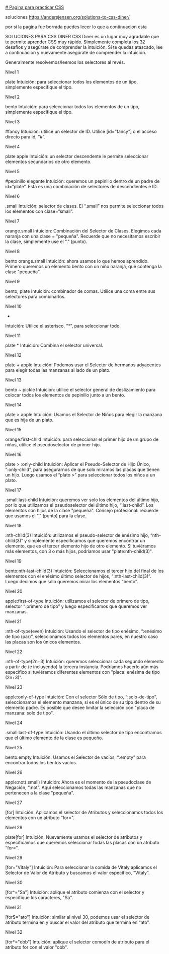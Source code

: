 

[# Pagina para practicar CSS](https://flukeout.github.io/)


soluciones
https://andersjensen.org/solutions-to-css-diner/

por si la pagina fue borrada puedes leeer lo que a continuacion esta 

SOLUCIONES PARA CSS DINER
CSS Diner es un lugar muy agradable que te permite aprender CSS muy rápido. Simplemente completa los 32 desafíos y asegúrate de comprender la intuición. Si te quedas atascado, lee a continuación y nuevamente asegúrate de comprender la intuición.

Generalmente resolvemos/leemos los selectores al revés.

Nivel 1

plate
Intuición: para seleccionar todos los elementos de un tipo, simplemente especifique el tipo.

Nivel 2

bento
Intuición: para seleccionar todos los elementos de un tipo, simplemente especifique el tipo.

Nivel 3

#fancy
Intuición: utilice un selector de ID. Utilice [id=”fancy”] o el acceso directo para id, “#”.

Nivel 4

plate apple
Intuición: un selector descendente le permite seleccionar elementos secundarios de otro elemento.

Nivel 5

#pepinillo elegante
Intuición: queremos un pepinillo dentro de un padre de id=”plate”. Esta es una combinación de selectores de descendientes e ID.

Nivel 6

.small
Intuición: selector de clases. El “.small” nos permite seleccionar todos los elementos con clase=”small”.

Nivel 7

orange.small
Intuición: Combinación del Selector de Clases. Elegimos cada naranja con una clase = "pequeña". Recuerde que no necesitamos escribir la clase, simplemente use el "." (punto).

Nivel 8

bento orange.small
Intuición: ahora usamos lo que hemos aprendido. Primero queremos un elemento bento con un niño naranja, que contenga la clase "pequeña".

Nivel 9

bento, plate
Intuición: combinador de comas. Utilice una coma entre sus selectores para combinarlos.

Nivel 10

*
Intuición: Utilice el asterisco, “*”, para seleccionar todo.

Nivel 11

plate *
Intuición: Combina el selector universal.

Nivel 12

plate + apple
Intuición: Podemos usar el Selector de hermanos adyacentes para elegir todas las manzanas al lado de un plato.

Nivel 13

bento ~ pickle
Intuición: utilice el selector general de deslizamiento para colocar todos los elementos de pepinillo junto a un bento.

Nivel 14

plate > apple
Intuición: Usamos el Selector de Niños para elegir la manzana que es hija de un plato.

Nivel 15

orange:first-child
Intuición: para seleccionar el primer hijo de un grupo de niños, utilice el pseudoselector de primer hijo.

Nivel 16

plate > :only-child
Intuición: Aplicar el Pseudo-Selector de Hijo Único, “:only-child”, para asegurarnos de que solo miramos las placas que tienen un hijo. Luego usamos el “plato >” para seleccionar todos los niños a un plato.

Nivel 17

.small:last-child
Intuición: queremos ver solo los elementos del último hijo, por lo que utilizamos el pseudoselector del último hijo, “:last-child”. Los elementos son hijos de la clase "pequeña". Consejo profesional: recuerde que usamos el "." (punto) para la clase.

Nivel 18

:nth-child(3)
Intuición: utilizamos el pseudo-selector de enésimo hijo, “nth-child(3)” y simplemente especificamos que queremos encontrar un elemento, que es el tercer elemento hijo de otro elemento. Si tuviéramos más elementos, con 3 o más hijos, podríamos usar "plate:nth-child(3)".

Nivel 19

bento:nth-last-child(3)
Intuición: Seleccionamos el tercer hijo del final de los elementos con el enésimo último selector de hijos, “:nth-last-child(3)”. Luego decimos que sólo queremos mirar los elementos “bento”.

Nivel 20

apple:first-of-type
Intuición: utilizamos el selector de primero de tipo, selector “:primero de tipo” y luego especificamos que queremos ver manzanas.

Nivel 21

:nth-of-type(even)
Intuición: Usando el selector de tipo enésimo, “:enésimo de tipo (par)”, seleccionamos todos los elementos pares, en nuestro caso las placas son los únicos elementos.

Nivel 22

:nth-of-type(2n+3)
Intuición: queremos seleccionar cada segundo elemento a partir de (e incluyendo) la tercera instancia. Podríamos hacerlo aún más específico si tuviéramos diferentes elementos con "placa: enésima de tipo (2n+3)".

Nivel 23

apple:only-of-type
Intuición: Con el selector Sólo de tipo, “:solo-de-tipo”, seleccionamos el elemento manzana, si es el único de su tipo dentro de su elemento padre. Es posible que desee limitar la selección con "placa de manzana: solo de tipo".

Nivel 24

.small:last-of-type
Intuición: Usando el último selector de tipo encontramos que el último elemento de la clase es pequeño.

Nivel 25

bento:empty
Intuición: Usamos el Selector de vacíos, “:empty” para encontrar todos los bentos vacíos.

Nivel 26

apple:not(.small)
Intuición: Ahora es el momento de la pseudoclase de Negación, “:not”. Aquí seleccionamos todas las manzanas que no pertenecen a la clase "pequeña".

Nivel 27

[for]
Intuición: Aplicamos el selector de Atributos y seleccionamos todos los elementos con un atributo “for=".

Nivel 28

plate[for]
Intuición: Nuevamente usamos el selector de atributos y especificamos que queremos seleccionar todas las placas con un atributo “for=".

Nivel 29

[for="Vitaly"]
Intuición: Para seleccionar la comida de Vitaly aplicamos el Selector de Valor de Atributo y buscamos el valor específico, “Vitaly”.

Nivel 30

[for^="Sa"]
Intuición: aplique el atributo comienza con el selector y especifique los caracteres, "Sa".

Nivel 31

[for$="ato"]
Intuición: similar al nivel 30, podemos usar el selector de atributo termina en y buscar el valor del atributo que termina en “ato”.

Nivel 32

[for*="obb"]
Intuición: aplique el selector comodín de atributo para el atributo for con el valor "obb".

